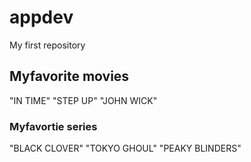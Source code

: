 # appdev
My first repository
## Myfavorite movies
"IN TIME"
"STEP UP"
"JOHN WICK"

### Myfavortie series
"BLACK CLOVER"
"TOKYO GHOUL"
"PEAKY BLINDERS"

